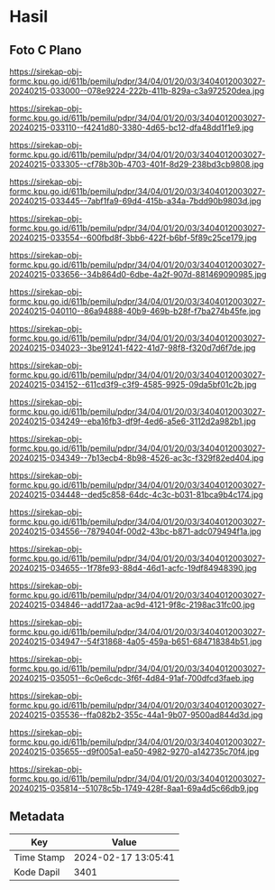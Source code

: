 # Hasil

## Foto C Plano

https://sirekap-obj-formc.kpu.go.id/611b/pemilu/pdpr/34/04/01/20/03/3404012003027-20240215-033000--078e9224-222b-411b-829a-c3a972520dea.jpg

https://sirekap-obj-formc.kpu.go.id/611b/pemilu/pdpr/34/04/01/20/03/3404012003027-20240215-033110--f4241d80-3380-4d65-bc12-dfa48dd1f1e9.jpg

https://sirekap-obj-formc.kpu.go.id/611b/pemilu/pdpr/34/04/01/20/03/3404012003027-20240215-033305--cf78b30b-4703-401f-8d29-238bd3cb9808.jpg

https://sirekap-obj-formc.kpu.go.id/611b/pemilu/pdpr/34/04/01/20/03/3404012003027-20240215-033445--7abf1fa9-69d4-415b-a34a-7bdd90b9803d.jpg

https://sirekap-obj-formc.kpu.go.id/611b/pemilu/pdpr/34/04/01/20/03/3404012003027-20240215-033554--600fbd8f-3bb6-422f-b6bf-5f89c25ce179.jpg

https://sirekap-obj-formc.kpu.go.id/611b/pemilu/pdpr/34/04/01/20/03/3404012003027-20240215-033656--34b864d0-6dbe-4a2f-907d-881469090985.jpg

https://sirekap-obj-formc.kpu.go.id/611b/pemilu/pdpr/34/04/01/20/03/3404012003027-20240215-040110--86a94888-40b9-469b-b28f-f7ba274b45fe.jpg

https://sirekap-obj-formc.kpu.go.id/611b/pemilu/pdpr/34/04/01/20/03/3404012003027-20240215-034023--3be91241-f422-41d7-98f8-f320d7d6f7de.jpg

https://sirekap-obj-formc.kpu.go.id/611b/pemilu/pdpr/34/04/01/20/03/3404012003027-20240215-034152--611cd3f9-c3f9-4585-9925-09da5bf01c2b.jpg

https://sirekap-obj-formc.kpu.go.id/611b/pemilu/pdpr/34/04/01/20/03/3404012003027-20240215-034249--eba16fb3-df9f-4ed6-a5e6-3112d2a982b1.jpg

https://sirekap-obj-formc.kpu.go.id/611b/pemilu/pdpr/34/04/01/20/03/3404012003027-20240215-034349--7b13ecb4-8b98-4526-ac3c-f329f82ed404.jpg

https://sirekap-obj-formc.kpu.go.id/611b/pemilu/pdpr/34/04/01/20/03/3404012003027-20240215-034448--ded5c858-64dc-4c3c-b031-81bca9b4c174.jpg

https://sirekap-obj-formc.kpu.go.id/611b/pemilu/pdpr/34/04/01/20/03/3404012003027-20240215-034556--7879404f-00d2-43bc-b871-adc079494f1a.jpg

https://sirekap-obj-formc.kpu.go.id/611b/pemilu/pdpr/34/04/01/20/03/3404012003027-20240215-034655--1f78fe93-88d4-46d1-acfc-19df84948390.jpg

https://sirekap-obj-formc.kpu.go.id/611b/pemilu/pdpr/34/04/01/20/03/3404012003027-20240215-034846--add172aa-ac9d-4121-9f8c-2198ac31fc00.jpg

https://sirekap-obj-formc.kpu.go.id/611b/pemilu/pdpr/34/04/01/20/03/3404012003027-20240215-034947--54f31868-4a05-459a-b651-684718384b51.jpg

https://sirekap-obj-formc.kpu.go.id/611b/pemilu/pdpr/34/04/01/20/03/3404012003027-20240215-035051--6c0e6cdc-3f6f-4d84-91af-700dfcd3faeb.jpg

https://sirekap-obj-formc.kpu.go.id/611b/pemilu/pdpr/34/04/01/20/03/3404012003027-20240215-035536--ffa082b2-355c-44a1-9b07-9500ad844d3d.jpg

https://sirekap-obj-formc.kpu.go.id/611b/pemilu/pdpr/34/04/01/20/03/3404012003027-20240215-035655--d9f005a1-ea50-4982-9270-a142735c70f4.jpg

https://sirekap-obj-formc.kpu.go.id/611b/pemilu/pdpr/34/04/01/20/03/3404012003027-20240215-035814--51078c5b-1749-428f-8aa1-69a4d5c66db9.jpg


## Metadata

| Key        | Value               |
| ---------- | ------------------- |
| Time Stamp | 2024-02-17 13:05:41 |
| Kode Dapil | 3401                |



